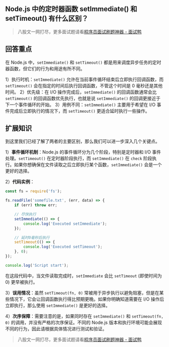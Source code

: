 ## Node.js 中的定时器函数 setImmediate() 和 setTimeout() 有什么区别？
> 八股文一网打尽，更多面试题请看[程序员面试刷题神器 - 面试鸭](https://www.mianshiya.com/)

## 回答重点
在 Node.js 中，`setImmediate()` 和 `setTimeout()` 都是用来调度异步任务的定时器函数，但它们的行为和用途有所不同。

1）执行时机：`setImmediate()` 允许在当前事件循环结束后立即执行回调函数，而 `setTimeout()` 会在指定的时间后执行回调函数，不管这个时间是 0 毫秒还是其他时间。
2）优先级：在 I/O 操作完成后，`setImmediate()` 的回调函数通常会比 `setTimeout()` 的回调函数优先执行，也就是说 `setImmediate()` 的回调更接近于下一个事件循环的开始。
3）用例不同：`setImmediate()` 主要用于希望在 I/O 事件完成后立即执行的情况下，而 `setTimeout()` 更适合延时执行一些操作。

## 扩展知识
到这里我们已经了解了两者的主要区别，那么我们可以进一步深入几个关键点。

1）**事件循环机制**：Node.js 的事件循环分为几个阶段，特别是定时器和 I/O 事件处理。`setTimeout()` 在定时器阶段执行，而 `setImmediate()` 在 `check` 阶段执行。如果你想确保在文件读取之后立即执行某个函数，`setImmediate()` 会是一个更好的选择。

2）**代码实例**：
```javascript
const fs = require('fs');

fs.readFile('somefile.txt', (err, data) => {
    if (err) throw err;

    // 尽快执行
    setImmediate(() => {
        console.log('Executed setImmediate');
    });

    // 延时0毫秒后执行
    setTimeout(() => {
        console.log('Executed setTimeout');
    }, 0);
});

console.log('Script start');
```
在这段代码中，当文件读取完成时，`setImmediate` 会比 `setTimeout` (即使时间为0) 更早被执行。

3）**误用情况**：虽然 `setTimeout(fn, 0)` 常被用于异步执行以避免阻塞，但是在某些情况下，它会让回调函数执行得比预期更晚。如果你明确知道需要在 I/O 操作后立即执行，那么使用 `setImmediate()` 是更好的选择。

4）**次序保障**：需要注意的是，如果同时存在 `setImmediate()` 和 `setTimeout(fn, 0)` 的调用，并没有严格的次序保证。不同的 Node.js 版本和执行环境可能会展现不同的行为，因此请根据具体情况进行测试和验证。



> 八股文一网打尽，更多面试题请看[程序员面试刷题神器 - 面试鸭](https://www.mianshiya.com/)